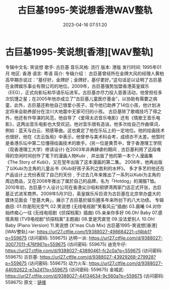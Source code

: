 ﻿---
title: 古巨基1995-笑说想香港WAV整轨
date: 2023-04-16 07:51:20
categories: WAV车载音乐、镜像
tags: 华语中文
---
# 古巨基1995-笑说想[香港][WAV整轨]

专辑中文名: 笑说想
歌手: 古巨基
音乐风格: 流行
版本: 港版
发行时间: 1995年01月
地区: 香港
语言: 粤语
简介:
专辑介绍：
古巨基曾经所在金牌大风的经理人黄柏高早期亦说过：“基仔好，金牌好；金牌好，基仔更好。”这句话足以证明了古巨基在金牌娱乐事业有限公司的地位。2009年，古巨基强势加盟香港英皇娱乐（EEG），正式向影坛和华语乐坛进军。古巨基亦尽力投入慈善活动，他曾担任多次饥馑之星；在2005年他亦成立了”古巨基儿童医疗基金”，以协助有需要之病童，此外，古巨基还称他自己很爱小孩子，现今他已助养了14位小孩，他计划决定将来会助养部分在汶川大地震中无家可归的小孩。
古巨基除了歌唱技巧了得之外，他还有作导演的风范，他自导了《爱得太迟音乐电影》还有《情歌王音乐电影》，这两出音乐电影也大受欢迎。他对音乐很有造诣，他多次给自己作曲填词，例如：蓝天与白云、预感等曲。这也奠定了他在乐坛上的一定地位。他的绘画技术也很好，他在《志云饭局》中表示，他曾参与美术科会考，成绩亦不太差。他暂时是香港乐坛中第二位懂得绘画技术的歌手。(另一位是黄贯中，曾于香港理工学院（现香港理工大学）修读设计)
在2003年非典肆虐的期间﹐古巨基利用了这段难得的空闲时间创作了笔下的漫画人物Kubi﹐ 并出版了他的第一本个人漫画集《The
Story of Kubi》，又在翌年出版了这本漫画的第二集。
2008年，他再出版了以Kubi为主角的儿童丛书《Kubi好孩子系列之胜利的水杯》。
多才多艺的他还在产品设计上充份表现了自己的天份﹐于过去几年来推出了一系列以Kubi为主角的周边商品，又在2008年推出了属於自己的品牌，名为「Hotdog」的潮服T恤。2010年初，古巨基个人设计公司在香港尖沙咀和铜锣湾两家门店正式开张，古巨基正式进军商界。2009年5月31日，英皇娱乐斥巨资为古巨基在北京举办盛大的媒体见面会「登基大典」，展示了古巨基於娱乐圈多年来所创下的八大功绩。
专辑曲目:
01.你是阳光空气
02.笑说想 (无线电视剧"笑看风云"插曲)
03.晨曦
04.对你始终痴心一往 (无线电视剧《侦探档案》插曲)
05.亲亲你多好
06.Oh! Baby
07.感情真相 (TVB电视剧"侦探档案"主题曲)
08.爱是凭直觉
09.没法爱别人
10.Oh! Baby (Piano Version)
11.笑说想 (X'mas Club Mix)
古巨基1995-笑说想[香港][WAV整轨].rar: https://url27.ctfile.com/f/9388027-498684221-cf4bb1?p=559675
(访问密码: 559675)
达明一派: https://url27.ctfile.com/d/9388027-30077011-476f96?p=559675
(访问密码: 559675)
迪克牛仔: https://url27.ctfile.com/d/9388027-43890461-fc2c0a?p=559675
(访问密码: 559675)
古巨基: https://url27.ctfile.com/d/9388027-43929268-279928?p=559675
(访问密码: 559675)
动力火车: https://url27.ctfile.com/d/9388027-44092622-e7a241?p=559675
(访问密码: 559675)
金城武: https://url27.ctfile.com/d/9388027-44134634-9c560a?p=559675
(访问密码: 559675)
原文：[链接](https://blog.sina.com.cn/s/blog_1647c7e76010311gu.html)